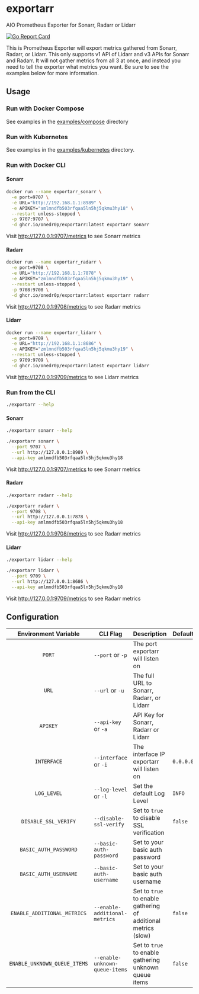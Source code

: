 # exportarr

AIO Prometheus Exporter for Sonarr, Radarr or Lidarr

[![Go Report Card](https://goreportcard.com/badge/github.com/onedr0p/exportarr)](https://goreportcard.com/report/github.com/onedr0p/exportarr)

This is Prometheus Exporter will export metrics gathered from Sonarr, Radarr, or Lidarr. This only supports v1 API of Lidarr and v3 APIs for Sonarr and Radarr. It will not gather metrics from all 3 at once, and instead you need to tell the exporter what metrics you want. Be sure to see the examples below for more information.

## Usage

### Run with Docker Compose

See examples in the [examples/compose](./examples/compose/) directory

### Run with Kubernetes

See examples in the [examples/kubernetes](./examples/kubernetes/) directory.

### Run with Docker CLI

#### Sonarr
```bash
docker run --name exportarr_sonarr \
  -e port=9707 \
  -e URL="http://192.168.1.1:8989" \
  -e APIKEY="amlmndfb503rfqaa5ln5hj5qkmu3hy18" \
  --restart unless-stopped \
  -p 9707:9707 \
  -d ghcr.io/onedr0p/exportarr:latest exportarr sonarr
```

Visit http://127.0.0.1:9707/metrics to see Sonarr metrics

#### Radarr

```bash
docker run --name exportarr_radarr \
  -e port=9708 \
  -e URL="http://192.168.1.1:7878" \
  -e APIKEY="zmlmndfb503rfqaa5ln5hj5qkmu3hy19" \
  --restart unless-stopped \
  -p 9708:9708 \
  -d ghcr.io/onedr0p/exportarr:latest exportarr radarr
```

Visit http://127.0.0.1:9708/metrics to see Radarr metrics

#### Lidarr

```bash
docker run --name exportarr_lidarr \
  -e port=9709 \
  -e URL="http://192.168.1.1:8686" \
  -e APIKEY="zmlmndfb503rfqaa5ln5hj5qkmu3hy19" \
  --restart unless-stopped \
  -p 9709:9709 \
  -d ghcr.io/onedr0p/exportarr:latest exportarr lidarr
```

Visit http://127.0.0.1:9709/metrics to see Lidarr metrics

### Run from the CLI

```sh
./exportarr --help
```

#### Sonarr

```sh
./exportarr sonarr --help

./exportarr sonarr \
  --port 9707 \
  --url http://127.0.0.1:8989 \
  --api-key amlmndfb503rfqaa5ln5hj5qkmu3hy18
```

Visit http://127.0.0.1:9707/metrics to see Sonarr metrics

#### Radarr

```sh
./exportarr radarr --help

./exportarr radarr \
  --port 9708 \
  --url http://127.0.0.1:7878 \
  --api-key amlmndfb503rfqaa5ln5hj5qkmu3hy18
```

Visit http://127.0.0.1:9708/metrics to see Radarr metrics

#### Lidarr

```sh
./exportarr lidarr --help

./exportarr lidarr \
  --port 9709 \
  --url http://127.0.0.1:8686 \
  --api-key amlmndfb503rfqaa5ln5hj5qkmu3hy18
```

Visit http://127.0.0.1:9709/metrics to see Radarr metrics

## Configuration

|     Environment Variable     | CLI Flag                       | Description                                                    | Default   | Required |
|:----------------------------:|--------------------------------|----------------------------------------------------------------|-----------|:--------:|
|            `PORT`            | `--port` or `-p`               | The port exportarr will listen on                              |           |    ✅     |
|            `URL`             | `--url` or `-u`                | The full URL to Sonarr, Radarr, or Lidarr                      |           |    ✅     |
|           `APIKEY`           | `--api-key` or `-a`            | API Key for Sonarr, Radarr or Lidarr                           |           |    ✅     |
|         `INTERFACE`          | `--interface` or `-i`          | The interface IP exportarr will listen on                      | `0.0.0.0` |    ❌     |
|         `LOG_LEVEL`          | `--log-level` or `-l`          | Set the default Log Level                                      | `INFO`    |    ❌     |
|     `DISABLE_SSL_VERIFY`     | `--disable-ssl-verify`         | Set to `true` to disable SSL verification                      | `false`   |    ❌     |
|    `BASIC_AUTH_PASSWORD`     | `--basic-auth-password`        | Set to your basic auth password                                |           |    ❌     |
|    `BASIC_AUTH_USERNAME`     | `--basic-auth-username`        | Set to your basic auth username                                |           |    ❌     |
| `ENABLE_ADDITIONAL_METRICS`  | `--enable-additional-metrics`  | Set to `true` to enable gathering of additional metrics (slow) | `false`   |    ❌     |
| `ENABLE_UNKNOWN_QUEUE_ITEMS` | `--enable-unknown-queue-items` | Set to `true` to enable gathering unknown queue items          | `false`   |    ❌     |